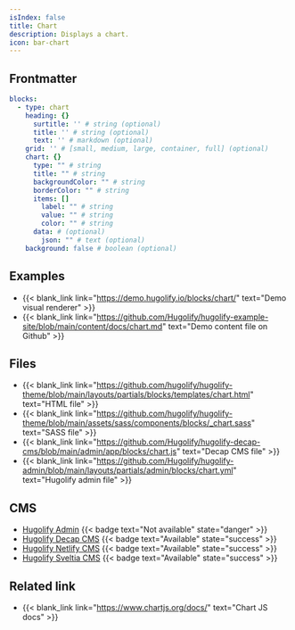 ```yaml
---
isIndex: false
title: Chart
description: Displays a chart.
icon: bar-chart
---
```


## Frontmatter

```yml
blocks:
  - type: chart
    heading: {}
      surtitle: '' # string (optional)
      title: '' # string (optional)
      text: '' # markdown (optional)
    grid: '' # [small, medium, large, container, full] (optional)
    chart: {}
      type: "" # string
      title: "" # string
      backgroundColor: "" # string
      borderColor: "" # string
      items: []
        label: "" # string
        value: "" # string
        color: "" # string
      data: # (optional)
        json: "" # text (optional)
    background: false # boolean (optional)
```

## Examples

- {{< blank_link link="https://demo.hugolify.io/blocks/chart/" text="Demo visual renderer" >}}
- {{< blank_link link="https://github.com/Hugolify/hugolify-example-site/blob/main/content/docs/chart.md" text="Demo content file on Github" >}}

## Files

- {{< blank_link link="https://github.com/hugolify/hugolify-theme/blob/main/layouts/partials/blocks/templates/chart.html" text="HTML file" >}}
- {{< blank_link link="https://github.com/hugolify/hugolify-theme/blob/main/assets/sass/components/blocks/_chart.sass" text="SASS file" >}}
- {{< blank_link link="https://github.com/Hugolify/hugolify-decap-cms/blob/main/admin/app/blocks/chart.js" text="Decap CMS file" >}}
- {{< blank_link link="https://github.com/Hugolify/hugolify-admin/blob/main/layouts/partials/admin/blocks/chart.yml" text="Hugolify admin file" >}}

## CMS

- [Hugolify Admin](/docs/cms/admin/) {{< badge text="Not available" state="danger" >}}
- [Hugolify Decap CMS](/docs/cms/decap-cms/) {{< badge text="Available" state="success" >}}
- [Hugolify Netlify CMS](/docs/cms/netlify-cms/) {{< badge text="Available" state="success" >}}
- [Hugolify Sveltia CMS](/docs/cms/sveltia-cms/) {{< badge text="Available" state="success" >}}

## Related link

- {{< blank_link link="https://www.chartjs.org/docs/" text="Chart JS docs" >}}
